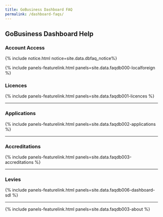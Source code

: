 ```yaml
---
title: GoBusiness Dashboard FAQ
permalink: /dashboard-faqs/
---
```


## GoBusiness Dashboard Help

### Account Access

{% include notice.html notice=site.data.dbfaq_notice%} 

{% include panels-featurelink.html panels=site.data.faqdb000-localforeign %}

### Licences

{% include panels-featurelink.html panels=site.data.faqdb001-licences %}

----
### Applications

{% include panels-featurelink.html panels=site.data.faqdb002-applications %}

----

### Accreditations

{% include panels-featurelink.html panels=site.data.faqdb003-accreditations %}

----

### Levies

{% include panels-featurelink.html panels=site.data.faqdb006-dashboard-sdl %}

----

{% include panels-featurelink.html panels=site.data.faqdb003-about %}
